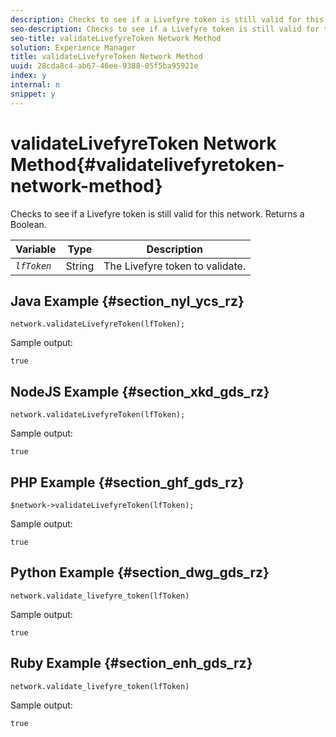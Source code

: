 ```yaml
---
description: Checks to see if a Livefyre token is still valid for this network. Returns a Boolean.
seo-description: Checks to see if a Livefyre token is still valid for this network. Returns a Boolean.
seo-title: validateLivefyreToken Network Method
solution: Experience Manager
title: validateLivefyreToken Network Method
uuid: 28cda8c4-ab67-46ee-9388-05f5ba95921e
index: y
internal: n
snippet: y
---
```


# validateLivefyreToken Network Method{#validatelivefyretoken-network-method}

Checks to see if a Livefyre token is still valid for this network. Returns a Boolean.

|  Variable  | Type  | Description  |
|---|---|---|
|  *`lfToken`* | String  | The Livefyre token to validate.  |

## Java Example {#section_nyl_ycs_rz}

```
network.validateLivefyreToken(lfToken); 

```

Sample output:

```
true 

```

## NodeJS Example {#section_xkd_gds_rz}

```
network.validateLivefyreToken(lfToken); 

```

Sample output:

```
true 

```

## PHP Example {#section_ghf_gds_rz}

```
$network->validateLivefyreToken(lfToken); 

```

Sample output:

```
true 

```

## Python Example {#section_dwg_gds_rz}

```
network.validate_livefyre_token(lfToken) 

```

Sample output:

```
true 

```

## Ruby Example {#section_enh_gds_rz}

```
network.validate_livefyre_token(lfToken) 

```

Sample output:

```
true 

```

